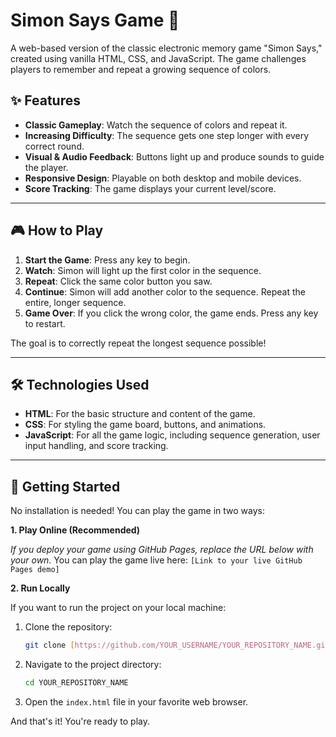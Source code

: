 # Simon Says Game 🧠

A web-based version of the classic electronic memory game "Simon Says," created using vanilla HTML, CSS, and JavaScript. The game challenges players to remember and repeat a growing sequence of colors.



## ✨ Features

* **Classic Gameplay**: Watch the sequence of colors and repeat it.
* **Increasing Difficulty**: The sequence gets one step longer with every correct round.
* **Visual & Audio Feedback**: Buttons light up and produce sounds to guide the player.
* **Responsive Design**: Playable on both desktop and mobile devices.
* **Score Tracking**: The game displays your current level/score.

---

## 🎮 How to Play

1.  **Start the Game**: Press any key to begin.
2.  **Watch**: Simon will light up the first color in the sequence.
3.  **Repeat**: Click the same color button you saw.
4.  **Continue**: Simon will add another color to the sequence. Repeat the entire, longer sequence.
5.  **Game Over**: If you click the wrong color, the game ends. Press any key to restart.

The goal is to correctly repeat the longest sequence possible!

---

## 🛠️ Technologies Used

* **HTML**: For the basic structure and content of the game.
* **CSS**: For styling the game board, buttons, and animations.
* **JavaScript**: For all the game logic, including sequence generation, user input handling, and score tracking.

---

## 🚀 Getting Started

No installation is needed! You can play the game in two ways:

**1. Play Online (Recommended)**

_If you deploy your game using GitHub Pages, replace the URL below with your own._
You can play the game live here: `[Link to your live GitHub Pages demo]`

**2. Run Locally**

If you want to run the project on your local machine:

1.  Clone the repository:
    ```sh
    git clone [https://github.com/YOUR_USERNAME/YOUR_REPOSITORY_NAME.git](https://github.com/YOUR_USERNAME/YOUR_REPOSITORY_NAME.git)
    ```
2.  Navigate to the project directory:
    ```sh
    cd YOUR_REPOSITORY_NAME
    ```
3.  Open the `index.html` file in your favorite web browser.

And that's it! You're ready to play.

